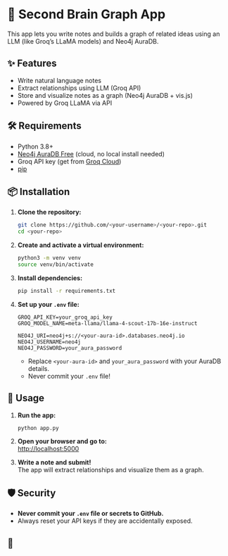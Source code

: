 # 🧠 Second Brain Graph App

This app lets you write notes and builds a graph of related ideas using an LLM (like Groq’s LLaMA models) and Neo4j AuraDB.

## ✨ Features

- Write natural language notes
- Extract relationships using LLM (Groq API)
- Store and visualize notes as a graph (Neo4j AuraDB + vis.js)
- Powered by Groq LLaMA via API

## 🛠 Requirements

- Python 3.8+
- [Neo4j AuraDB Free](https://neo4j.com/cloud/platform/aura-graph-database/) (cloud, no local install needed)
- Groq API key (get from [Groq Cloud](https://console.groq.com/))
- [pip](https://pip.pypa.io/en/stable/installation/)

## 📦 Installation

1. **Clone the repository:**
   ```bash
   git clone https://github.com/<your-username>/<your-repo>.git
   cd <your-repo>
   ```

2. **Create and activate a virtual environment:**
   ```bash
   python3 -m venv venv
   source venv/bin/activate
   ```

3. **Install dependencies:**
   ```bash
   pip install -r requirements.txt
   ```

4. **Set up your `.env` file:**
   ```
   GROQ_API_KEY=your_groq_api_key
   GROQ_MODEL_NAME=meta-llama/llama-4-scout-17b-16e-instruct

   NEO4J_URI=neo4j+s://<your-aura-id>.databases.neo4j.io
   NEO4J_USERNAME=neo4j
   NEO4J_PASSWORD=your_aura_password
   ```
   - Replace `<your-aura-id>` and `your_aura_password` with your AuraDB details.
   - Never commit your `.env` file!

## 🚀 Usage

1. **Run the app:**
   ```bash
   python app.py
   ```
2. **Open your browser and go to:**  
   [http://localhost:5000](http://localhost:5000)

3. **Write a note and submit!**  
   The app will extract relationships and visualize them as a graph.

## 🛡️ Security

- **Never commit your `.env` file or secrets to GitHub.**
- Always reset your API keys if they are accidentally exposed.

## 📝